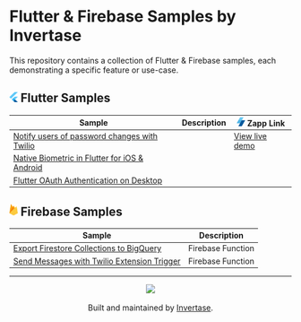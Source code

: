 # Flutter & Firebase Samples by Invertase

This repository contains a collection of Flutter & Firebase samples, each demonstrating a specific feature or use-case.

## <img src="./flutter-logo.svg" width="15"/> Flutter Samples


| Sample | Description | <img src="./zapp-logo.svg" width="15"/> Zapp Link |
| --- | --- | --- |
| [Notify users of password changes with Twilio](./firebase_twilio_send_message/) |  | [View live demo](https://zapp.run/edit/flutter-z1206bw1306?entry=lib/main.dart) |
| [Native Biometric in Flutter for iOS & Android](./flutter_biometrics_authentication/) |  |  |
| [Flutter OAuth Authentication on Desktop](./flutter_send_account_updates_with_twilio/) |  |  |
## <img src="./firebase-logo.png" width="15"/> Firebase Samples


| Sample | Description |
| --- | --- |
| [Export Firestore Collections to BigQuery](./firebase_firestore_bigquery_export/) | Firebase Function |
| [Send Messages with Twilio Extension Trigger](./firebase_twilio_send_message/) | Firebase Function |
---

<p align="center">
  <a href="https://invertase.io/?utm_source=readme&utm_medium=footer&utm_campaign=flutterfire_cli">
    <img width="75px" src="https://static.invertase.io/assets/invertase/invertase-rounded-avatar.png">
  </a>
  <p align="center">
    Built and maintained by <a href="https://invertase.io/?utm_source=readme&utm_medium=footer&utm_campaign=flutterfire_cli">Invertase</a>.
  </p>
</p>
